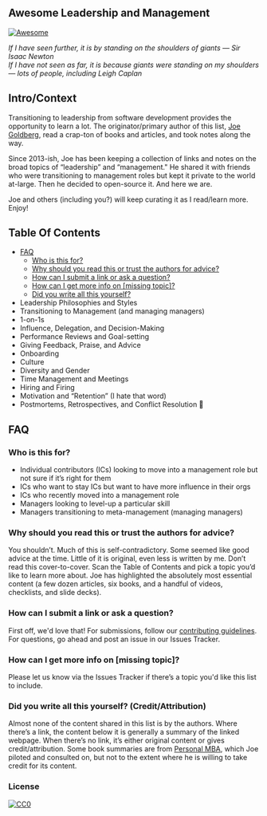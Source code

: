 ## Awesome Leadership and Management

[![Awesome](https://cdn.rawgit.com/sindresorhus/awesome/d7305f38d29fed78fa85652e3a63e154dd8e8829/media/badge.svg)](https://github.com/sindresorhus/awesome)

*If I have seen further, it is by standing on the shoulders of giants — Sir Isaac Newton <br>
If I have not seen as far, it is because giants were standing on my shoulders — lots of people, including Leigh Caplan*

## Intro/Context
Transitioning to leadership from software development provides the opportunity to learn a lot. The originator/primary author of this list, [Joe Goldberg](https://twitter.com/bostonsteamer), read a crap-ton of books and articles, and took notes along the way.
 
Since 2013-ish, Joe has been keeping a collection of links and notes on the broad topics of “leadership” and “management." He shared it with friends who were transitioning to management roles but kept it private to the world at-large. Then he decided to open-source it. And here we are. 

Joe and others (including you?) will keep curating it as I read/learn more. Enjoy!

## Table Of Contents
- [FAQ](#faq)
  - [Who is this for?](#who-is-this-for)
  - [Why should you read this or trust the authors for advice?](#why-should-you-read-this-or-trust-the-authors-for-advice)
  - [How can I submit a link or ask a question?](#how-can-i-submit-a-link-or-ask-a-question)
  - [How can I get more info on [missing topic]?](#how-can-i-get-more-info-on-missing-topic)
  - [Did you write all this yourself?](#did-you-write-all-this-yourself-creditattribution)
- Leadership Philosophies and Styles
- Transitioning to Management (and managing managers)
- 1-on-1s
- Influence, Delegation, and Decision-Making
- Performance Reviews and Goal-setting
- Giving Feedback, Praise, and Advice
- Onboarding
- Culture
- Diversity and Gender
- Time Management and Meetings
- Hiring and Firing
- Motivation and “Retention” (I hate that word)
- Postmortems, Retrospectives, and Conflict Resolution

## FAQ
### Who is this for?
- Individual contributors (ICs) looking to move into a management role but not sure if it’s right for them
- ICs who want to stay ICs but want to have more influence in their orgs
- ICs who recently moved into a management role
- Managers looking to level-up a particular skill
- Managers transitioning to meta-management (managing managers)

### Why should you read this or trust the authors for advice?
You shouldn’t. Much of this is self-contradictory. Some seemed like good advice at the time. Little of it is original, even less is written by me. Don’t read this cover-to-cover. Scan the Table of Contents and pick a topic you’d like to learn more about. Joe has highlighted the absolutely most essential content (a few dozen articles, six books, and a handful of videos, checklists, and slide decks).

### How can I submit a link or ask a question?
First off, we'd love that! For submissions, follow our [contributing guidelines](CONTRIBUTING.md). For questions, go ahead and post an issue in our Issues Tracker. 

### How can I get more info on [missing topic]?
Please let us know via the Issues Tracker if there’s a topic you'd like this list to include.

### Did you write all this yourself? (Credit/Attribution)
Almost none of the content shared in this list is by the authors. Where there’s a link, the content below it is generally a summary of the linked webpage. When there’s no link, it’s either original content or gives credit/attribution. Some book summaries are from [Personal MBA](https://personalmba.com/), which Joe piloted and consulted on, but not to the extent where he is willing to take credit for its content.

### License

[![CC0](http://mirrors.creativecommons.org/presskit/buttons/88x31/svg/cc-zero.svg)](https://creativecommons.org/publicdomain/zero/1.0/)
